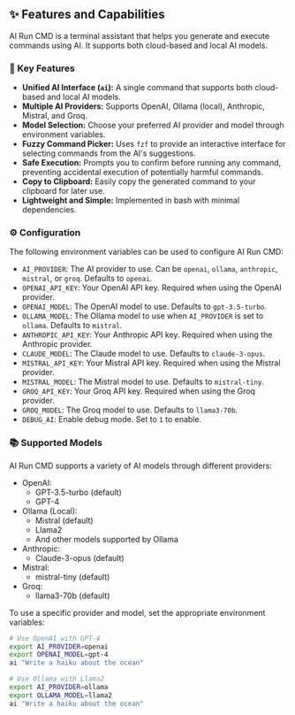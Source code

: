## ✨ Features and Capabilities

AI Run CMD is a terminal assistant that helps you generate and execute commands using AI. It supports both cloud-based and local AI models.

### 🚀 Key Features

-   **Unified AI Interface (`ai`):** A single command that supports both cloud-based and local AI models.
-   **Multiple AI Providers:** Supports OpenAI, Ollama (local), Anthropic, Mistral, and Groq.
-   **Model Selection:** Choose your preferred AI provider and model through environment variables.
-   **Fuzzy Command Picker:** Uses `fzf` to provide an interactive interface for selecting commands from the AI's suggestions.
-   **Safe Execution:** Prompts you to confirm before running any command, preventing accidental execution of potentially harmful commands.
-   **Copy to Clipboard:** Easily copy the generated command to your clipboard for later use.
-   **Lightweight and Simple:** Implemented in bash with minimal dependencies.

### ⚙️ Configuration

The following environment variables can be used to configure AI Run CMD:

-   `AI_PROVIDER`: The AI provider to use. Can be `openai`, `ollama`, `anthropic`, `mistral`, or `groq`. Defaults to `openai`.
-   `OPENAI_API_KEY`: Your OpenAI API key. Required when using the OpenAI provider.
-   `OPENAI_MODEL`: The OpenAI model to use. Defaults to `gpt-3.5-turbo`.
-   `OLLAMA_MODEL`: The Ollama model to use when `AI_PROVIDER` is set to `ollama`. Defaults to `mistral`.
-   `ANTHROPIC_API_KEY`: Your Anthropic API key. Required when using the Anthropic provider.
-   `CLAUDE_MODEL`: The Claude model to use. Defaults to `claude-3-opus`.
-   `MISTRAL_API_KEY`: Your Mistral API key. Required when using the Mistral provider.
-   `MISTRAL_MODEL`: The Mistral model to use. Defaults to `mistral-tiny`.
-   `GROQ_API_KEY`: Your Groq API key. Required when using the Groq provider.
-   `GROQ_MODEL`: The Groq model to use. Defaults to `llama3-70b`.
-   `DEBUG_AI`: Enable debug mode. Set to `1` to enable.

### 📚 Supported Models

AI Run CMD supports a variety of AI models through different providers:

-   OpenAI:
    -   GPT-3.5-turbo (default)
    -   GPT-4
-   Ollama (Local):
    -   Mistral (default)
    -   Llama2
    -   And other models supported by Ollama
-   Anthropic:
    -   Claude-3-opus (default)
-   Mistral:
    -   mistral-tiny (default)
-   Groq:
    -   llama3-70b (default)

To use a specific provider and model, set the appropriate environment variables:

```bash
# Use OpenAI with GPT-4
export AI_PROVIDER=openai
export OPENAI_MODEL=gpt-4
ai "Write a haiku about the ocean"

# Use Ollama with Llama2
export AI_PROVIDER=ollama
export OLLAMA_MODEL=llama2
ai "Write a haiku about the ocean"
